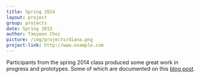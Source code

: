 ```yaml
---
title: Spring 2014
layout: project
group: projects
date: Spring 2013
author: Taeyoon Choi
picture: /img/projects/diana.png
project-link: http://www.example.com
---
```

Participants from the spring 2014 class produced some great work in progress and prototypes. Some of which are documented on this <a href="http://blog.sfpc.io/post/87035180731/sfpc-spring-final-day">blog post</a>.